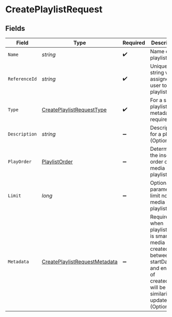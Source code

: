 # CreatePlaylistRequest


## Fields

| Field                                                                                                                                            | Type                                                                                                                                             | Required                                                                                                                                         | Description                                                                                                                                      |
| ------------------------------------------------------------------------------------------------------------------------------------------------ | ------------------------------------------------------------------------------------------------------------------------------------------------ | ------------------------------------------------------------------------------------------------------------------------------------------------ | ------------------------------------------------------------------------------------------------------------------------------------------------ |
| `Name`                                                                                                                                           | *string*                                                                                                                                         | :heavy_check_mark:                                                                                                                               | Name of the playlist.                                                                                                                            |
| `ReferenceId`                                                                                                                                    | *string*                                                                                                                                         | :heavy_check_mark:                                                                                                                               | Unique string value assigned by user to the playlist.                                                                                            |
| `Type`                                                                                                                                           | [CreatePlaylistRequestType](../../Models/Components/CreatePlaylistRequestType.md)                                                                | :heavy_check_mark:                                                                                                                               | For a smart playlist metadata is required.                                                                                                       |
| `Description`                                                                                                                                    | *string*                                                                                                                                         | :heavy_minus_sign:                                                                                                                               | Description for a playlist (Optional).                                                                                                           |
| `PlayOrder`                                                                                                                                      | [PlaylistOrder](../../Models/Components/PlaylistOrder.md)                                                                                        | :heavy_minus_sign:                                                                                                                               | Determines the insertion order of media into playlist.                                                                                           |
| `Limit`                                                                                                                                          | *long*                                                                                                                                           | :heavy_minus_sign:                                                                                                                               | Optional parameter to limit no. of media in a playlist.                                                                                          |
| `Metadata`                                                                                                                                       | [CreatePlaylistRequestMetadata](../../Models/Components/CreatePlaylistRequestMetadata.md)                                                        | :heavy_minus_sign:                                                                                                                               | Required when playlist type is smart - media created between startDate and endDate of createdDate will be add, similarily updatedDate (Optional) |